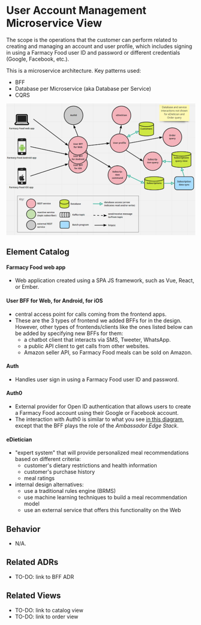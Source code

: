 # User Account Management Microservice View 
The scope is the operations that the customer can perform related to creating and managing an account and user profile,
which includes signing in using a Farmacy Food user ID and password or different credentials (Google, Facebook, etc.). 

This is a microservice architecture. Key patterns used:
- BFF
- Database per Microservice (aka Database per Service)
- CQRS 

![User account management runtime view](../images/user-account-mgmt-runtime-view-primary.png?raw=true)

## Element Catalog 

#### Farmacy Food web app
- Web application created using a SPA JS framework, such as Vue, React, or Ember.

#### User BFF for Web, for Android, for iOS
- central access point for calls coming from the frontend apps.
- These are the 3 types of frontend we added BFFs for in the design. However, other types of frontends/clients like the
ones listed below can be added by specifying new BFFs for them:
    - a chatbot client that interacts via SMS, Tweeter, WhatsApp. 
    - a public API client to get calls from other websites.
    - Amazon seller API, so Farmacy Food meals can be sold on Amazon.

#### Auth
- Handles user sign in using a Farmacy Food user ID and password.

#### Auth0
- External provider for Open ID authentication that allows users to create a Farmacy Food account using their Google or
Facebook account.
- The interaction with Auth0 is similar to what you see [in this diagram](https://www.getambassador.io/docs/latest/topics/using/filters/oauth2/#the-ambassador-authentication-flow), except that the BFF plays the role of the *Ambassador Edge Stack*.

#### eDietician
- "expert system" that will provide personalized meal recommendations based on different criteria:
    - customer's dietary restrictions and health information
    - customer's purchase history
    - meal ratings
- internal design alternatives:
    - use a traditional rules engine (BRMS) 
    - use machine learning techniques to build a meal recommendation model
    - use an external service that offers this functionality on the Web 


## Behavior
- N/A.
 
## Related ADRs 
- TO-DO: link to BFF ADR

## Related Views
- TO-DO: link to catalog view 
- TO-DO: link to order view 
